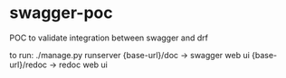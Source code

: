 # swagger-poc
POC to validate integration between swagger and drf

to run:
./manage.py runserver
{base-url}/doc -> swagger web ui
{base-url}/redoc -> redoc web ui
